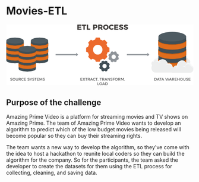 # Movies-ETL

![](https://github.com/Frankdiazw/Movies-ETL/blob/main/Resources/ETL.png)

## Purpose of the challenge
Amazing Prime Video is a platform for streaming movies and TV shows on Amazing Prime. The team of Amazing Prime Video wants to develop an algorithm to predict which of the low budget movies being released will become popular so they can buy their streaming rights. 

The team wants a new way to develop the algorithm, so they've come with the idea to host a hackathon to reunite local coders so they can build the algorithm for the company. So for the participants, the team asked the developer to create the datasets for them using the ETL process for collecting, cleaning, and saving data.

